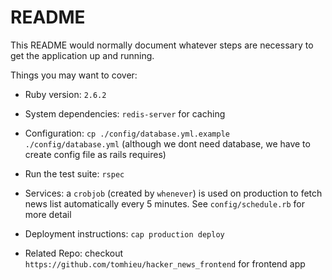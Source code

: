 # README

This README would normally document whatever steps are necessary to get the
application up and running.

Things you may want to cover:

* Ruby version: `2.6.2`

* System dependencies: `redis-server` for caching

* Configuration: `cp ./config/database.yml.example ./config/database.yml` (although we dont need database, we have to create config file as rails requires)

* Run the test suite: `rspec`

* Services: a `crobjob` (created by `whenever`) is used on production to fetch news list automatically every 5 minutes. See `config/schedule.rb` for more detail

* Deployment instructions: `cap production deploy`

* Related Repo: checkout `https://github.com/tomhieu/hacker_news_frontend` for frontend app